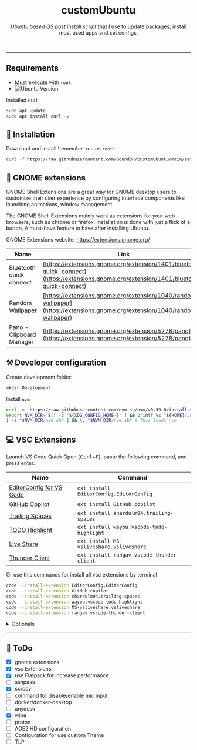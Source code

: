 <!-- Heading -->
<h1 align="center">customUbuntu</h1>
<p align="center"><em>Ubuntu based OS post install script</em> that I use to update packages, install most used apps and set configs.</p>
<br>

---
## Requirements
* Must execute with `root`.   
* ![Ubuntu Version](https://img.shields.io/badge/ubuntu-22.04%20LTS-orange?style=for-the-badge&logo=ubuntu&logoColor=white)


Installed curl:
```sh
sudo apt update
sudo apt install curl -y
```

## :rocket: Installation

Download and install !remember run as `root`:
```sh
curl -f https://raw.githubusercontent.com/Bound3R/customUbuntu/main/setup.sh -o setup.sh && sudo bash setup.sh
```

## :art: GNOME extensions
GNOME Shell Extensions are a great way for GNOME desktop users to customize their user experience by configuring interface components like launching animations, window management.

The GNOME Shell Extensions mainly work as extensions for your web browsers, such as chrome or firefox. Installation is done with just a flick of a button. A must-have feature to have after installing Ubuntu.

GNOME Extensions website: https://extensions.gnome.org/

| Name                     	| Link                                                                                                                                       	|
|--------------------------	|--------------------------------------------------------------------------------------------------------------------------------------------	|
| Bluetooth quick connect  	| [https://extensions.gnome.org/extension/1401/bluetooth-quick-connect](https://extensions.gnome.org/extension/1401/bluetooth-quick-connect) 	|
| Random Wallpaper         	| [https://extensions.gnome.org/extension/1040/random-wallpaper](https://extensions.gnome.org/extension/1040/random-wallpaper)               	|
| Pano - Clipboard Manager 	| [https://extensions.gnome.org/extension/5278/pano](https://extensions.gnome.org/extension/5278/pano)                                       	|

## :hammer_and_pick: Developer configuration
Create development folder:
```sh
mkdir Development
```
Install `nvm`
```sh
curl -o- https://raw.githubusercontent.com/nvm-sh/nvm/v0.39.0/install.sh | bash
export NVM_DIR="$([ -z "${XDG_CONFIG_HOME-}" ] && printf %s "${HOME}/.nvm" || printf %s "${XDG_CONFIG_HOME}/nvm")"
[ -s "$NVM_DIR/nvm.sh" ] && \. "$NVM_DIR/nvm.sh" # This loads nvm
```

## :computer: VSC Extensions
Launch VS Code Quick Open (<kbd>Ctrl</kbd>+<kbd>P</kbd>), paste the following command, and press enter.

| Name                                                                                                      	| Command                                   	|
|-----------------------------------------------------------------------------------------------------------	|--------------------------------------------	|
| [EditorConfig for VS Code](https://marketplace.visualstudio.com/items?itemName=EditorConfig.EditorConfig) 	| `ext install EditorConfig.EditorConfig`    	|
| [GitHub Copilot](https://marketplace.visualstudio.com/items?itemName=GitHub.copilot)                      	| `ext install GitHub.copilot`               	|
| [Trailing Spaces](https://marketplace.visualstudio.com/items?itemName=shardulm94.trailing-spaces)         	| `ext install shardulm94.trailing-spaces`   	|
| [TODO Highlight](https://marketplace.visualstudio.com/items?itemName=wayou.vscode-todo-highlight)         	| `ext install wayou.vscode-todo-highlight` 	|
| [Live Share](https://marketplace.visualstudio.com/items?itemName=MS-vsliveshare.vsliveshare)              	| `ext install MS-vsliveshare.vsliveshare`  	|
| [Thunder Client](https://marketplace.visualstudio.com/items?itemName=rangav.vscode-thunder-client)         	| `ext install rangav.vscode-thunder-client`	|

Or use this commands for install all vsc extensions by terminal

```sh
code --install-extension EditorConfig.EditorConfig
code --install-extension GitHub.copilot
code --install-extension shardulm94.trailing-spaces
code --install-extension wayou.vscode-todo-highlight
code --install-extension MS-vsliveshare.vsliveshare
code --install-extension rangav.vscode-thunder-client
```

<details>
<summary>Optionals</summary>

Use this commands for install all optionals vsc extensions by shell
```sh
code --install-extension softwaredotcom.swdc-vscode
code --install-extension christian-kohler.path-intellisense
code --install-extension naumovs.color-highlight
code --install-extension Syler.sass-indented
code --install-extension msjsdiag.vscode-react-native
```
</details>
<hr>

## :memo: ToDo
- [x] gnome extensions
- [x] vsc Extensions
- [x] use Flatpack for increase performance
- [ ] sshpass
- [x] scrcpy
- [ ] command for disable/enable mic input
- [ ] docker/docker-desktop
- [ ] anydesk
- [x] wine
- [ ] proton
- [ ] AOE2 HD configuration
- [ ] Configuration for use custom Theme
- [ ] TLP
